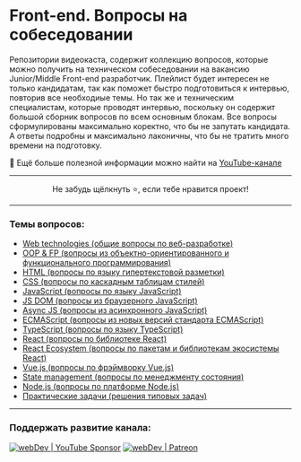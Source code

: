 #  Front-end. Вопросы на собеседовании
Репозитории видеокаста, содержит коллекцию вопросов, которые можно получить на техническом собеседовании на вакансию Junior/Middle Front-end разработчик. 
Плейлист будет интересен не только кандидатам, так как поможет быстро подготовиться к интервью, повторив все необходиые темы.
Но так же и техническим специалистам, которые проводят интервью, поскольку он содержит большой сборник вопросов по всем основным блокам.
Все вопросы сформулированы максимально коректно, что бы не запутать кандидата.
А ответы подробны и максимально лаконичны, что бы не тратить много времени на подготовку.

🚀 Ещё больше полезной информации можно найти на [YouTube-канале](https://youtube.com/c/YauhenKavalchuk)

---

<p align="center">Не забудь щёлкнуть ⭐, если тебе нравится проект!<p>

---

### Темы вопросов:
- [Web technologies (общие вопросы по веб-разработке)](./questions/web.md)
- [OOP & FP (вопросы из объектно-ориентированного и функционального программирования)](./questions/oop-fp.md)   
- [HTML (вопросы по языку гипертекстовой разметки)](./questions/html.md)
- [CSS (вопросы по каскадным таблицам стилей)](./questions/css.md)
- [JavaScript (вопросы по языку JavaScript)](./questions/js.md)
- [JS DOM (вопросы из браузерного JavaScript)](./questions/browser-js.md)
- [Async JS (вопросы из асинхронного JavaScript)](./questions/async-js.md)
- [ECMAScript (вопросы из новых версий стандарта ECMAScript)](./questions/es.md)
- [TypeScript (вопросы по языку TypeScript)](./questions/ts.md)
- [React (вопросы по библиотеке React)](./questions/react.md)
- [React Ecosystem (вопросы по пакетам и библиотекам экосистемы React)](./questions/react-ecosystem.md)
- [Vue.js (вопросы по фрэймворку Vue.js)](./questions/vue-js.md)
- [State management (вопросы по менеджменту состояния)](./questions/state-management.md)
- [Node.js (вопросы по платформе Node.js)](./questions/node-js.md)  
- [Практические задачи (решения типовых задач)](./questions/practical-tasks.md)

---

### Поддержать развитие канала:
[<img alt="webDev | YouTube Sponsor" src="https://img.shields.io/badge/Become a sponsor-F70000.svg?&style=for-the-badge&logo=youtube&logoColor=fff" />][sponsor]
[<img alt="webDev | Patreon" src="https://img.shields.io/badge/Become a patron-EF6451.svg?&style=for-the-badge&logo=patreon&logoColor=fff" />][patron]

[youtube]: https://youtube.com/YauhenKavalchuk
[instagram]: https://instagram.com/YauhenKavalchuk
[linkedin]: https://linkedin.com/in/YauhenKavalchuk
[vk]: https://vk.com/YauhenKavalchuk
[twitter]: https://twitter.com/YauhenKavalchuk
[sponsor]: https://www.youtube.com/channel/UCE9ODjNIkOHrnSdkYWLfYhg/join
[patron]: https://www.patreon.com/YauhenKavalchuk
